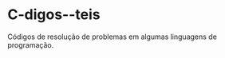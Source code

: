 C-digos--teis
=============

Códigos de resolução de problemas em algumas linguagens de programação.
